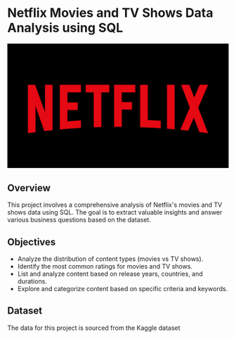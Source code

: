 # Netflix Movies and TV Shows Data Analysis using SQL

![](https://github.com/vidyaVirgo1994/Netflix-Dashboard/blob/main/Netflix%20jpeg.jpg)

## Overview
This project involves a comprehensive analysis of Netflix's movies and TV shows data using SQL. The goal is to extract valuable insights and answer various business questions based on the dataset. 

## Objectives

- Analyze the distribution of content types (movies vs TV shows).
- Identify the most common ratings for movies and TV shows.
- List and analyze content based on release years, countries, and durations.
- Explore and categorize content based on specific criteria and keywords.

## Dataset

The data for this project is sourced from the Kaggle dataset


